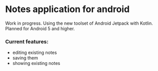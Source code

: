 # Notes application for android

Work in progress.
Using the new toolset of Android Jetpack with Kotlin.
Planned for Android 5 and higher.

### Current features:
- editing existing notes
- saving them
- showing existing notes